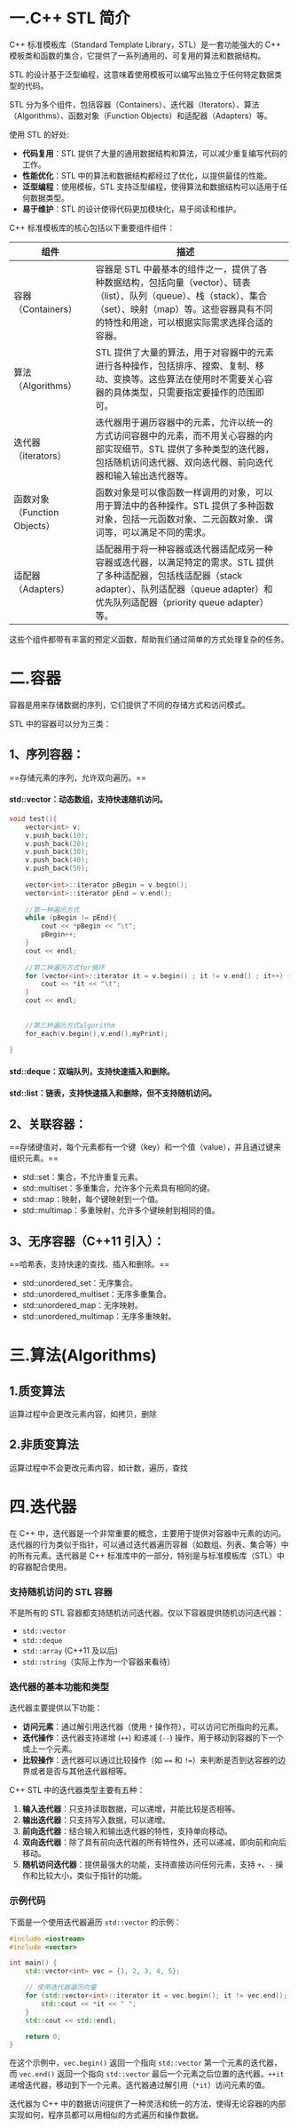 # 一.C++ STL 简介

C++ 标准模板库（Standard Template Library，STL）是一套功能强大的 C++ 模板类和函数的集合，它提供了一系列通用的、可复用的算法和数据结构。


STL 的设计基于泛型编程，这意味着使用模板可以编写出独立于任何特定数据类型的代码。

STL 分为多个组件，包括容器（Containers）、迭代器（Iterators）、算法（Algorithms）、函数对象（Function Objects）和适配器（Adapters）等。

使用 STL 的好处:

- **代码复用**：STL 提供了大量的通用数据结构和算法，可以减少重复编写代码的工作。
- **性能优化**：STL 中的算法和数据结构都经过了优化，以提供最佳的性能。
- **泛型编程**：使用模板，STL 支持泛型编程，使得算法和数据结构可以适用于任何数据类型。
- **易于维护**：STL 的设计使得代码更加模块化，易于阅读和维护。

C++ 标准模板库的核心包括以下重要组件组件：

| 组件                     | 描述                                                                                                                            |     |
| ---------------------- | ----------------------------------------------------------------------------------------------------------------------------- | --- |
| 容器（Containers）         | 容器是 STL 中最基本的组件之一，提供了各种数据结构，包括向量（vector）、链表（list）、队列（queue）、栈（stack）、集合（set）、映射（map）等。这些容器具有不同的特性和用途，可以根据实际需求选择合适的容器。         |     |
| 算法（Algorithms）         | STL 提供了大量的算法，用于对容器中的元素进行各种操作，包括排序、搜索、复制、移动、变换等。这些算法在使用时不需要关心容器的具体类型，只需要指定要操作的范围即可。                                            |     |
| 迭代器（iterators）         | 迭代器用于遍历容器中的元素，允许以统一的方式访问容器中的元素，而不用关心容器的内部实现细节。STL 提供了多种类型的迭代器，包括随机访问迭代器、双向迭代器、前向迭代器和输入输出迭代器等。                                 |     |
| 函数对象（Function Objects） | 函数对象是可以像函数一样调用的对象，可以用于算法中的各种操作。STL 提供了多种函数对象，包括一元函数对象、二元函数对象、谓词等，可以满足不同的需求。                                                   |     |
| 适配器（Adapters）          | 适配器用于将一种容器或迭代器适配成另一种容器或迭代器，以满足特定的需求。STL 提供了多种适配器，包括栈适配器（stack adapter）、队列适配器（queue adapter）和优先队列适配器（priority queue adapter）等。 |     |

这些个组件都带有丰富的预定义函数，帮助我们通过简单的方式处理复杂的任务。
# 二.容器

容器是用来存储数据的序列，它们提供了不同的存储方式和访问模式。

STL 中的容器可以分为三类：
## 1、序列容器：
==存储元素的序列，允许双向遍历。==
#### std::vector：动态数组，支持快速随机访问。
```cpp
void test(){  
	vector<int> v;  
	v.push_back(10);  
	v.push_back(20);  
	v.push_back(30);  
	v.push_back(40);  
	v.push_back(50);  
	  
	vector<int>::iterator pBegin = v.begin();  
	vector<int>::iterator pEnd = v.end();  
	  
	//第一种遍历方式  
	while (pBegin != pEnd){  
		cout << *pBegin << "\t";  
		pBegin++;  
	}  
	cout << endl;  
	  
	//第二种遍历方式for循环  
	for (vector<int>::iterator it = v.begin() ; it != v.end() ; it++) {  
		cout << *it << "\t";  
	}  
	cout << endl;  
	  
	  
	//第三种遍历方式algorithm  
	for_each(v.begin(),v.end(),myPrint);  
  
}
```

#### std::deque：双端队列，支持快速插入和删除。
#### std::list：链表，支持快速插入和删除，但不支持随机访问。

## 2、关联容器：
==存储键值对，每个元素都有一个键（key）和一个值（value），并且通过键来组织元素。==

- std::set：集合，不允许重复元素。
- std::multiset：多重集合，允许多个元素具有相同的键。
- std::map：映射，每个键映射到一个值。
- std::multimap：多重映射，允许多个键映射到相同的值。

## 3、无序容器（C++11 引入）：
==哈希表，支持快速的查找、插入和删除。==

- std::unordered_set：无序集合。
- std::unordered_multiset：无序多重集合。
- std::unordered_map：无序映射。
- std::unordered_multimap：无序多重映射。
# 三.算法(Algorithms)
## 1.质变算法
运算过程中会更改元素内容，如拷贝，删除
## 2.非质变算法
运算过程中不会更改元素内容，如计数，遍历，查找

# 四.迭代器
在 C++ 中，迭代器是一个非常重要的概念，主要用于提供对容器中元素的访问。迭代器的行为类似于指针，可以通过迭代器遍历容器（如数组、列表、集合等）中的所有元素。迭代器是 C++ 标准库中的一部分，特别是与标准模板库（STL）中的容器配合使用。
### 支持随机访问的 STL 容器

不是所有的 STL 容器都支持随机访问迭代器。仅以下容器提供随机访问迭代器：

- `std::vector`
- `std::deque`
- `std::array` (C++11 及以后)
- `std::string`（实际上作为一个容器来看待）
### 迭代器的基本功能和类型

迭代器主要提供以下功能：

- **访问元素**：通过解引用迭代器（使用 `*` 操作符），可以访问它所指向的元素。
- **迭代操作**：迭代器支持递增 (`++`) 和递减 (`--`) 操作，用于移动到容器的下一个或上一个元素。
- **比较操作**：迭代器可以通过比较操作（如 `==` 和 `!=`）来判断是否到达容器的边界或者是否与其他迭代器相等。

C++ STL 中的迭代器类型主要有五种：

1. **输入迭代器**：只支持读取数据，可以递增，并能比较是否相等。
2. **输出迭代器**：只支持写入数据，可以递增。
3. **前向迭代器**：结合输入和输出迭代器的特性，支持单向移动。
4. **双向迭代器**：除了具有前向迭代器的所有特性外，还可以递减，即向前和向后移动。
5. **随机访问迭代器**：提供最强大的功能，支持直接访问任何元素，支持 `+`、`-` 操作和比较大小，类似于指针的功能。

### 示例代码

下面是一个使用迭代器遍历 `std::vector` 的示例：
```cpp
#include <iostream>
#include <vector>

int main() {
    std::vector<int> vec = {1, 2, 3, 4, 5};

    // 使用迭代器遍历向量
    for (std::vector<int>::iterator it = vec.begin(); it != vec.end(); ++it) {
        std::cout << *it << " ";
    }
    std::cout << std::endl;

    return 0;
}
```
在这个示例中，`vec.begin()` 返回一个指向 `std::vector` 第一个元素的迭代器，而 `vec.end()` 返回一个指向 `std::vector` 最后一个元素之后位置的迭代器。`++it` 递增迭代器，移动到下一个元素。迭代器通过解引用（`*it`）访问元素的值。

迭代器为 C++ 中的数据访问提供了一种灵活和统一的方法，使得无论容器的内部实现如何，程序员都可以用相似的方式遍历和操作数据。
